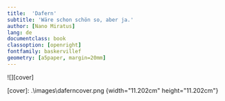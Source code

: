 ```yaml
---
title:  'Dafern'
subtitle: 'Wäre schon schön so, aber ja.'
author: [Nano Miratus]
lang: de
documentclass: book
classoption: [openright]
fontfamily: baskervillef
geometry: [a5paper, margin=20mm]
---
```


![][cover]

[cover]: .\images\daferncover.png {width="11.202cm"
height="11.202cm"}